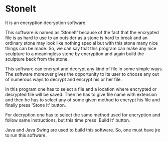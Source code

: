 # StoneIt
It is an encryption decryption software.

This software is named as 'StoneIt' because of the fact that the encrypted file is as hard to use to an outsider as a stone is hard to break and an ordinary stone may look like nothing special but with this stone many nice things can be made. So, we can say that this program can make any nice sculpture to a meaningless stone by encryption and again build the sculpture back from the stone.

This software can encrypt and decrypt any kind of file in some simple ways. The software moreover gives the opportunity to its user to choose any out of numerous ways to decrypt and encrypt his or her file.

In this program one has to select a file and a location where encrypted or decrypted file will be saved. Then he has to give file name with extension and then he has to select any of some given method to encrypt his file and finally press 'Stone It' button.

For decryption one has to select the same method used for encryption and follow same instructions, but this time press 'Build It' button.

Java and Java Swing are used to build this software. So, one must have jre to run this software.
